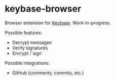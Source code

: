 # keybase-browser
Browser extension for [Keybase]. Work-in-progress.

Possible features:
* Decrypt messages
* Verify signatures
* Encrypt / sign

Possible integrations:
* GitHub (comments, commits, etc.)

[keybase]: https://keybase.io/

